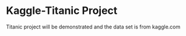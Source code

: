 ﻿# Kaggle-Titanic Project

 Titanic project will be demonstrated and the data set is from kaggle.com
